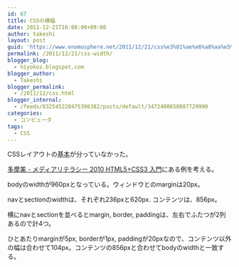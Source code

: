 ```yaml
---
id: 67
title: CSSの横幅
date: 2011-12-21T16:08:00+09:00
author: takeshi
layout: post
guid: 'https://www.enomosphere.net/2011/12/21/css%e3%81%ae%e6%a8%aa%e5%b9%85/'
permalink: /2011/12/21/css-width/
blogger_blog:
  - hiyokoz.blogspot.com
blogger_author:
  - Takeshi
blogger_permalink:
  - /2011/12/css.html
blogger_internal:
  - /feeds/832545220475396382/posts/default/3472400658087729990
categories:
  - コンピュータ
tags:
  - CSS
---
```

CSSレイアウトの<a href="http://www.htmq.com/csskihon/301.shtml">基本</a>が分っていなかった。

<a href="http://yoppa.org/taumedia10/1695.html">多摩美 - メディアリテラシー 2010 HTML5+CSS3 入門</a>にある例を考える。

bodyのwidthが960pxとなっている。ウィンドウとのmarginは20px。

navとsectionのwidthは、それぞれ236pxと620px. コンテンツは、856px。

横にnavとsectionを並べるとmargin, border, paddingは、左右でふたつが2列あるので計4つ。

ひとあたりmarginが5px, borderが1px, paddingが20pxなので、コンテンツ以外の幅は合わせて104px。コンテンツの856pxと合わせてbodyのwidthと一致する。